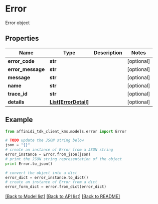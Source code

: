 # Error

Error object

## Properties

| Name              | Type                                    | Description | Notes      |
| ----------------- | --------------------------------------- | ----------- | ---------- |
| **error_code**    | **str**                                 |             | [optional] |
| **error_message** | **str**                                 |             | [optional] |
| **message**       | **str**                                 |             | [optional] |
| **name**          | **str**                                 |             | [optional] |
| **trace_id**      | **str**                                 |             | [optional] |
| **details**       | [**List[ErrorDetail]**](ErrorDetail.md) |             | [optional] |

## Example

```python
from affinidi_tdk_client_kms.models.error import Error

# TODO update the JSON string below
json = "{}"
# create an instance of Error from a JSON string
error_instance = Error.from_json(json)
# print the JSON string representation of the object
print Error.to_json()

# convert the object into a dict
error_dict = error_instance.to_dict()
# create an instance of Error from a dict
error_form_dict = error.from_dict(error_dict)
```

[[Back to Model list]](../README.md#documentation-for-models) [[Back to API list]](../README.md#documentation-for-api-endpoints) [[Back to README]](../README.md)
